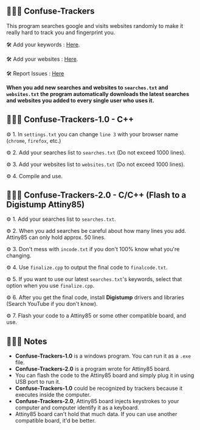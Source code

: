 ## 👨🏽‍💻 Confuse-Trackers
This program searches google and visits websites randomly to make it really hard to track you and fingerprint you.

🛠 Add your keywords : [Here](https://github.com/NARCOTIC/Confuse-Trackers/blob/master/searches.txt).

🛠 Add your websites : [Here](https://github.com/NARCOTIC/Confuse-Trackers/blob/master/websites.txt).

🛠 Report Issues : [Here](https://github.com/NARCOTIC/Confuse-Trackers/issues)


__When you add new searches and websites to ```searches.txt``` and ```websites.txt``` the program automatically downloads the latest searches and websites you added to every single user who uses it.__

## 👨🏽‍💻 Confuse-Trackers-1.0 - C++
⚙️ 1. In ```settings.txt``` you can change ```line 3``` with your browser name (```chrome```, ```firefox```, etc.)

⚙️ 2. Add your searches list to ```searches.txt``` (Do not exceed 1000 lines).

⚙️ 3. Add your websites list to ```websites.txt``` (Do not exceed 1000 lines).

⚙️ 4. Compile and use.

## 👨🏽‍💻 Confuse-Trackers-2.0 - C/C++ (Flash to a Digistump Attiny85)
⚙️ 1. Add your searches list to ```searches.txt```.

⚙️ 2. When you add searches be careful about how many lines you add. Attiny85 can only hold approx. 50 lines.

⚙️ 3. Don't mess with ```incode.txt``` if you don't 100% know what you're changing.

⚙️ 4. Use ```finalize.cpp``` to output the final code to ```finalcode.txt```.

⚙️ 5. If you want to use our latest ```searches.txt```'s keywords, select that option when you use ```finalize.cpp```.

⚙️ 6. After you get the final code, install __Digistump__ drivers and libraries (Search YouTube if you don't know).

⚙️ 7. Flash your code to a Attiny85 or some other compatible board, and use.

## 👨🏽‍💻 Notes
+ __Confuse-Trackers-1.0__ is a windows program. You can run it as a ```.exe``` file.
+ __Confuse-Trackers-2.0__ is a program wrote for Attiny85 board.
+ You can flash the code to the Attiny85 board and simply plug it in using USB port to run it.
+ __Confuse-Trackers-1.0__ could be recognized by trackers because it executes inside the computer.
+ __Confuse-Trackers-2.0__, Attiny85 board injects keystrokes to your computer and computer identify it as a keyboard.
+ Attiny85 board can't hold that much data. If you can use another compatible board, it'd be better.
